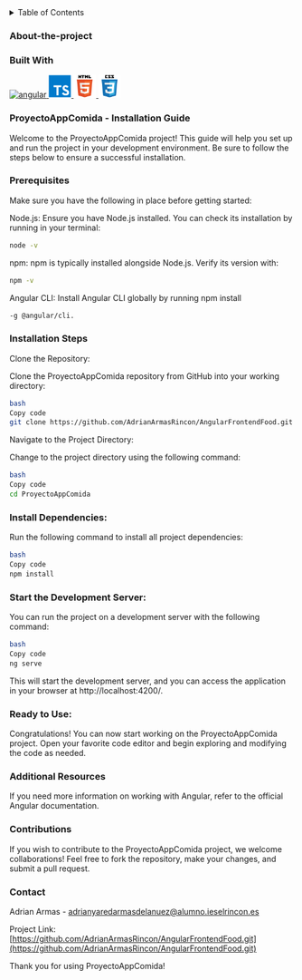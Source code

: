 <!-- TABLE OF CONTENTS -->
<details>
  <summary>Table of Contents</summary>
  <ol>
    <li><a href="#About-the-project">About the project</a>
      <ul>
        <li><a href="#Prerequisites">Prerequisites</a></li>
      </ul>
    </li>
    <li><a href="#Installation-Steps">Installation Steps</a>
      <ul>
        <li><a href="#Install-Dependencies">Install Dependencies</a></li>
        <li><a href="#Start-the-Development-Server">Start the Development Server</a></li>
      </ul>
    </li>
    <li><a href="#Ready-to-Use">Ready to Use</a></li>
    <li><a href="#Additional-Resources">Additional Resources</a></li>
    <li><a href="#Contributions">Contributions</a></li>
    <li><a href="#Contact">Contact</a></li>
  </ol>
</details>


### About-the-project
<!-- ABOUT THE PROJECT -->
### Built With
<p>
  <a href="https://angular.io" target="_blank" rel="noreferrer"> 
    <img src="https://angular.io/assets/images/logos/angular/angular.svg" alt="angular" width="40" height="40"/>
  </a>
  <a href="https://www.typescriptlang.org/" target="_blank" rel="noreferrer"> 
    <img src="https://raw.githubusercontent.com/devicons/devicon/master/icons/typescript/typescript-original.svg" alt="typescript" width="40" 
  height="40"/> 
  </a>
  <a href="https://www.w3.org/html/" target="_blank" rel="noreferrer"> 
    <img src="https://raw.githubusercontent.com/devicons/devicon/master/icons/html5/html5-original-wordmark.svg" alt="html5" width="40" height="40"/>      
  </a>
  <a href="https://www.w3schools.com/css/" target="_blank" rel="noreferrer"> 
    <img src="https://raw.githubusercontent.com/devicons/devicon/master/icons/css3/css3-original-wordmark.svg" alt="css3" width="40" height="40"/>   
  </a>
</p>

### ProyectoAppComida - Installation Guide
Welcome to the ProyectoAppComida project! This guide will help you set up and run the project in your development environment. Be sure to follow the steps below to ensure a successful installation.

### Prerequisites
Make sure you have the following in place before getting started:

Node.js: Ensure you have Node.js installed. You can check its installation by running in your terminal:
```sh
node -v
 ```

npm: npm is typically installed alongside Node.js. Verify its version with: 
```sh
npm -v
 ```
Angular CLI: Install Angular CLI globally by running npm install 
 ```sh
-g @angular/cli.
 ```
### Installation Steps
Clone the Repository:

Clone the ProyectoAppComida repository from GitHub into your working directory:
```sh
bash
Copy code
git clone https://github.com/AdrianArmasRincon/AngularFrontendFood.git
```

Navigate to the Project Directory:

Change to the project directory using the following command:
 ```sh
bash
Copy code
cd ProyectoAppComida
 ```

### Install Dependencies:

Run the following command to install all project dependencies:
 ```sh
bash
Copy code
npm install
```
### Start the Development Server:

You can run the project on a development server with the following command:
 ```sh
bash
Copy code
ng serve
```
This will start the development server, and you can access the application in your browser at http://localhost:4200/.

### Ready to Use:

Congratulations! You can now start working on the ProyectoAppComida project. Open your favorite code editor and begin exploring and modifying the code as needed.

### Additional Resources
If you need more information on working with Angular, refer to the official Angular documentation.

### Contributions
If you wish to contribute to the ProyectoAppComida project, we welcome collaborations! Feel free to fork the repository, make your changes, and submit a pull request.

### Contact
Adrian Armas -  adrianyaredarmasdelanuez@alumno.ieselrincon.es

Project Link: [https://github.com/AdrianArmasRincon/AngularFrontendFood.git](https://github.com/AdrianArmasRincon/AngularFrontendFood.git)

Thank you for using ProyectoAppComida!
